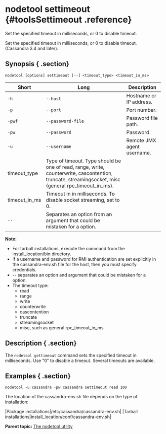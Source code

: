 # nodetool settimeout {#toolsSettimeout .reference}

Set the specified timeout in milliseconds, or 0 to disable timeout.

Set the specified timeout in milliseconds, or 0 to disable timeout. \(Cassandra 3.4 and later\).

## Synopsis { .section}

```language-bash
nodetool [options] settimeout [--] <timeout_type> <timeout_in_ms>
```

|Short|Long|Description|
|-----|----|-----------|
|`-h`|`--host`|Hostname or IP address.|
|`-p`|`--port`|Port number.|
|`-pwf`|`--password-file`|Password file path.|
|`-pw`|`--password`|Password.|
|`-u`|`--username`|Remote JMX agent username.|
|timeout\_type|Type of timeout. Type should be one of read, range, write, counterwrite, cascontention, truncate, streamingsocket, misc \(general rpc\_timeout\_in\_ms\).|
|timeout\_in\_ms|Timeout in in milliseconds. To disable socket streaming, set to 0.|
|`--`|Separates an option from an argument that could be mistaken for a option.|

**Note:** 

-   For tarball installations, execute the command from the install\_location/bin directory.
-   If a username and password for RMI authentication are set explicitly in the cassandra-env.sh file for the host, then you must specify credentials.
-   -- separates an option and argument that could be mistaken for a option.
-   The timeout type:
    -   read
    -   range
    -   write
    -   counterwrite
    -   cascontention
    -   truncate
    -   streamingsocket
    -   misc, such as general rpc\_timeout\_in\_ms

## Description { .section}

The `nodetool gettimeout` command sets the specified timeout in milliseconds. Use "0" to disable a timeout. Several timeouts are available.

## Examples { .section}

```language-bash
nodetool -u cassandra -pw cassandra settimeout read 100
```

The location of the cassandra-env.sh file depends on the type of installation:

|Package installations|/etc/cassandra/cassandra-env.sh|
|Tarball installations|install\_location/conf/cassandra-env.sh|

**Parent topic:** [The nodetool utility](../../cassandra/tools/toolsNodetool.md)

